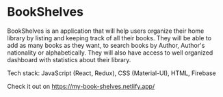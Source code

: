 # BookShelves

BookShelves is an application that will help users organize their home library by listing and keeping track of all their books. They will be able to add as many books as they want, to search books by Author, Author's nationality or alphabetically. They will also have access to well organized dashboard with statistics about their library.

Tech stack: JavaScript (React, Redux), CSS (Material-UI), HTML, Firebase

Check it out on https://my-book-shelves.netlify.app/
